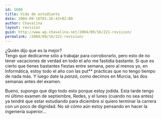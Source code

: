 ```yaml
---
id: 1608
title: Vida de estudiante
date: 2004-09-16T01:26:43+02:00
author: Chavalina
layout: revision
guid: http://www.wp.chavalina.net/2004/09/16/221-revision/
permalink: /2004/09/16/221-revision/
---
```

¿Quién dijo que es la mejor?  
Tengo que dedicarme sólo a trabajar para corroborarlo, pero esto de no tener vacaciones de verdad en todo el a&ntilde;o me fastidia bastante. Si que es cierto que tienes bastantes fiestas entre semana, pero al menos yo, en Informática, estoy todo el a&ntilde;o con las put** prácticas que no tengo tiempo de nada más. Y luego date la _panzá_, como decimos en Murcia, las dos semanas antes del examen.

Bueno, supongo que digo todo esto porque estoy jodida. Esta tarde tengo mi último examen de septiembre, Redes, y el lunes (cuando no sea antes) ya tendré que estar estudiando para diciembre si quiero terminar la carrera con un poco de dignidad. No sé cómo aún estoy pensando en hacer la ingeniería superior…